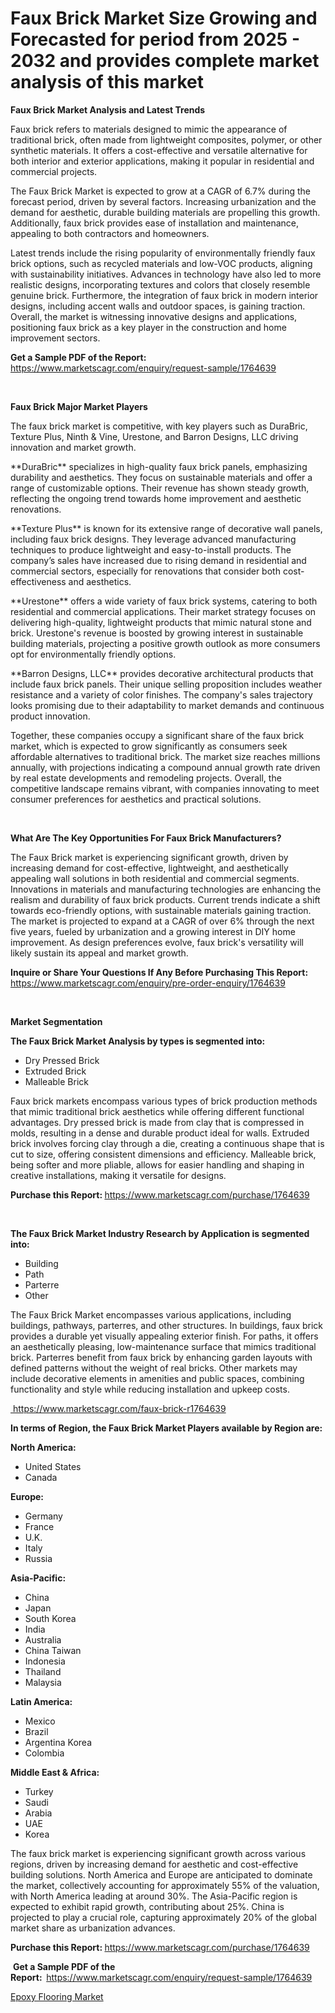 <p><h1>Faux Brick Market Size Growing and Forecasted for period from 2025 - 2032 and provides complete market analysis of this market</h1></p><p><strong>Faux Brick Market Analysis and Latest Trends</strong></p>
<p><p>Faux brick refers to materials designed to mimic the appearance of traditional brick, often made from lightweight composites, polymer, or other synthetic materials. It offers a cost-effective and versatile alternative for both interior and exterior applications, making it popular in residential and commercial projects. </p><p>The Faux Brick Market is expected to grow at a CAGR of 6.7% during the forecast period, driven by several factors. Increasing urbanization and the demand for aesthetic, durable building materials are propelling this growth. Additionally, faux brick provides ease of installation and maintenance, appealing to both contractors and homeowners. </p><p>Latest trends include the rising popularity of environmentally friendly faux brick options, such as recycled materials and low-VOC products, aligning with sustainability initiatives. Advances in technology have also led to more realistic designs, incorporating textures and colors that closely resemble genuine brick. Furthermore, the integration of faux brick in modern interior designs, including accent walls and outdoor spaces, is gaining traction. Overall, the market is witnessing innovative designs and applications, positioning faux brick as a key player in the construction and home improvement sectors.</p></p>
<p><strong>Get a Sample PDF of the Report:&nbsp;</strong> <a href="https://www.marketscagr.com/enquiry/request-sample/1764639?utm_campaign=2648&utm_medium=2&utm_source=Github&utm_content=ia&utm_term=02042025&utm_id=faux-brick">https://www.marketscagr.com/enquiry/request-sample/1764639</a></p>
<p>&nbsp;</p>
<p><strong>Faux Brick Major Market Players</strong></p>
<p><p>The faux brick market is competitive, with key players such as DuraBric, Texture Plus, Ninth & Vine, Urestone, and Barron Designs, LLC driving innovation and market growth. </p><p>**DuraBric** specializes in high-quality faux brick panels, emphasizing durability and aesthetics. They focus on sustainable materials and offer a range of customizable options. Their revenue has shown steady growth, reflecting the ongoing trend towards home improvement and aesthetic renovations.</p><p>**Texture Plus** is known for its extensive range of decorative wall panels, including faux brick designs. They leverage advanced manufacturing techniques to produce lightweight and easy-to-install products. The company’s sales have increased due to rising demand in residential and commercial sectors, especially for renovations that consider both cost-effectiveness and aesthetics.</p><p>**Urestone** offers a wide variety of faux brick systems, catering to both residential and commercial applications. Their market strategy focuses on delivering high-quality, lightweight products that mimic natural stone and brick. Urestone's revenue is boosted by growing interest in sustainable building materials, projecting a positive growth outlook as more consumers opt for environmentally friendly options.</p><p>**Barron Designs, LLC** provides decorative architectural products that include faux brick panels. Their unique selling proposition includes weather resistance and a variety of color finishes. The company's sales trajectory looks promising due to their adaptability to market demands and continuous product innovation.</p><p>Together, these companies occupy a significant share of the faux brick market, which is expected to grow significantly as consumers seek affordable alternatives to traditional brick. The market size reaches millions annually, with projections indicating a compound annual growth rate driven by real estate developments and remodeling projects. Overall, the competitive landscape remains vibrant, with companies innovating to meet consumer preferences for aesthetics and practical solutions.</p></p>
<p>&nbsp;</p>
<p><strong>What Are The Key Opportunities For Faux Brick Manufacturers?</strong></p>
<p><p>The Faux Brick market is experiencing significant growth, driven by increasing demand for cost-effective, lightweight, and aesthetically appealing wall solutions in both residential and commercial segments. Innovations in materials and manufacturing technologies are enhancing the realism and durability of faux brick products. Current trends indicate a shift towards eco-friendly options, with sustainable materials gaining traction. The market is projected to expand at a CAGR of over 6% through the next five years, fueled by urbanization and a growing interest in DIY home improvement. As design preferences evolve, faux brick's versatility will likely sustain its appeal and market growth.</p></p>
<p><strong>Inquire or Share Your Questions If Any Before Purchasing This Report:</strong> <a href="https://www.marketscagr.com/enquiry/pre-order-enquiry/1764639?utm_campaign=2648&utm_medium=2&utm_source=Github&utm_content=ia&utm_term=02042025&utm_id=faux-brick">https://www.marketscagr.com/enquiry/pre-order-enquiry/1764639</a></p>
<p>&nbsp;</p>
<p><strong>Market Segmentation</strong></p>
<p><strong>The Faux Brick Market Analysis by types is segmented into:</strong></p>
<p><ul><li>Dry Pressed Brick</li><li>Extruded Brick</li><li>Malleable Brick</li></ul></p>
<p><p>Faux brick markets encompass various types of brick production methods that mimic traditional brick aesthetics while offering different functional advantages. Dry pressed brick is made from clay that is compressed in molds, resulting in a dense and durable product ideal for walls. Extruded brick involves forcing clay through a die, creating a continuous shape that is cut to size, offering consistent dimensions and efficiency. Malleable brick, being softer and more pliable, allows for easier handling and shaping in creative installations, making it versatile for designs.</p></p>
<p><strong>Purchase this Report:&nbsp;</strong><a href="https://www.marketscagr.com/purchase/1764639?utm_campaign=2648&utm_medium=2&utm_source=Github&utm_content=ia&utm_term=02042025&utm_id=faux-brick">https://www.marketscagr.com/purchase/1764639</a></p>
<p>&nbsp;</p>
<p><strong>The Faux Brick Market Industry Research by Application is segmented into:</strong></p>
<p><ul><li>Building</li><li>Path</li><li>Parterre</li><li>Other</li></ul></p>
<p><p>The Faux Brick Market encompasses various applications, including buildings, pathways, parterres, and other structures. In buildings, faux brick provides a durable yet visually appealing exterior finish. For paths, it offers an aesthetically pleasing, low-maintenance surface that mimics traditional brick. Parterres benefit from faux brick by enhancing garden layouts with defined patterns without the weight of real bricks. Other markets may include decorative elements in amenities and public spaces, combining functionality and style while reducing installation and upkeep costs.</p></p>
<p><a href="https://www.marketscagr.com/faux-brick-r1764639?utm_campaign=2648&utm_medium=2&utm_source=Github&utm_content=ia&utm_term=02042025&utm_id=faux-brick">&nbsp;https://www.marketscagr.com/faux-brick-r1764639</a></p>
<p><strong>In terms of Region, the Faux Brick Market Players available by Region are:</strong></p>
<p>
    <p> <strong> North America: </strong>
        <ul>
            <li>United States</li>
            <li>Canada</li>
        </ul>
        </p> 
    <p> <strong> Europe: </strong>
        <ul>
            <li>Germany</li>
            <li>France</li>
            <li>U.K.</li>
            <li>Italy</li>
            <li>Russia</li>
        </ul>
        </p> 
    <p> <strong> Asia-Pacific: </strong>
        <ul>
            <li>China</li>
            <li>Japan</li>
            <li>South Korea</li>
            <li>India</li>
            <li>Australia</li>
            <li>China Taiwan</li>
            <li>Indonesia</li>
            <li>Thailand</li>
            <li>Malaysia</li>
        </ul>
        </p> 
    <p> <strong> Latin America: </strong>
        <ul>
            <li>Mexico</li>
            <li>Brazil</li>
            <li>Argentina Korea</li>
            <li>Colombia</li>
        </ul>
        </p> 
    <p> <strong> Middle East & Africa: </strong>
        <ul>
            <li>Turkey</li>
            <li>Saudi</li>
            <li>Arabia</li>
            <li>UAE</li>
            <li>Korea</li>
        </ul>
    </p>
    </p>
<p><p>The faux brick market is experiencing significant growth across various regions, driven by increasing demand for aesthetic and cost-effective building solutions. North America and Europe are anticipated to dominate the market, collectively accounting for approximately 55% of the valuation, with North America leading at around 30%. The Asia-Pacific region is expected to exhibit rapid growth, contributing about 25%. China is projected to play a crucial role, capturing approximately 20% of the global market share as urbanization advances.</p></p>
<p><strong>Purchase this Report: </strong><a href="https://www.marketscagr.com/purchase/1764639?utm_campaign=2648&utm_medium=2&utm_source=Github&utm_content=ia&utm_term=02042025&utm_id=faux-brick">https://www.marketscagr.com/purchase/1764639</a></p>
<p>&nbsp;<strong>Get a Sample PDF of the Report:&nbsp;&nbsp;</strong><a href="https://www.marketscagr.com/enquiry/request-sample/1764639?utm_campaign=2648&utm_medium=2&utm_source=Github&utm_content=ia&utm_term=02042025&utm_id=faux-brick">https://www.marketscagr.com/enquiry/request-sample/1764639</a></p>
<p><strong></strong></p>
<p><p><a href="https://github.com/hillsmyung726/Market-Research-Report-List-1/blob/main/epoxy-flooring-market.md?utm_campaign=2648&utm_medium=2&utm_source=Github&utm_content=ia&utm_term=02042025&utm_id=faux-brick">Epoxy Flooring Market</a></p></p>